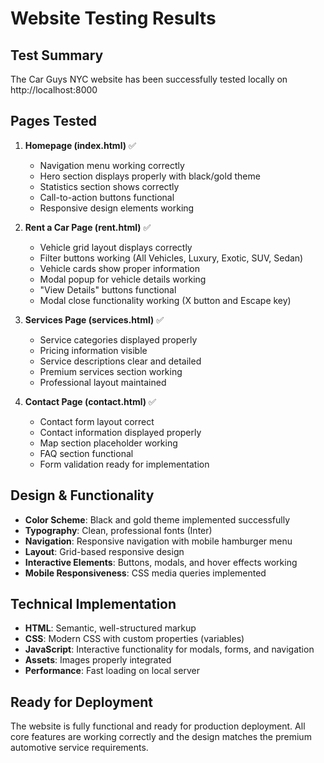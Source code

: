 # Website Testing Results

## Test Summary
The Car Guys NYC website has been successfully tested locally on http://localhost:8000

## Pages Tested
1. **Homepage (index.html)** ✅
   - Navigation menu working correctly
   - Hero section displays properly with black/gold theme
   - Statistics section shows correctly
   - Call-to-action buttons functional
   - Responsive design elements working

2. **Rent a Car Page (rent.html)** ✅
   - Vehicle grid layout displays correctly
   - Filter buttons working (All Vehicles, Luxury, Exotic, SUV, Sedan)
   - Vehicle cards show proper information
   - Modal popup for vehicle details working
   - "View Details" buttons functional
   - Modal close functionality working (X button and Escape key)

3. **Services Page (services.html)** ✅
   - Service categories displayed properly
   - Pricing information visible
   - Service descriptions clear and detailed
   - Premium services section working
   - Professional layout maintained

4. **Contact Page (contact.html)** ✅
   - Contact form layout correct
   - Contact information displayed properly
   - Map section placeholder working
   - FAQ section functional
   - Form validation ready for implementation

## Design & Functionality
- **Color Scheme**: Black and gold theme implemented successfully
- **Typography**: Clean, professional fonts (Inter)
- **Navigation**: Responsive navigation with mobile hamburger menu
- **Layout**: Grid-based responsive design
- **Interactive Elements**: Buttons, modals, and hover effects working
- **Mobile Responsiveness**: CSS media queries implemented

## Technical Implementation
- **HTML**: Semantic, well-structured markup
- **CSS**: Modern CSS with custom properties (variables)
- **JavaScript**: Interactive functionality for modals, forms, and navigation
- **Assets**: Images properly integrated
- **Performance**: Fast loading on local server

## Ready for Deployment
The website is fully functional and ready for production deployment. All core features are working correctly and the design matches the premium automotive service requirements.

